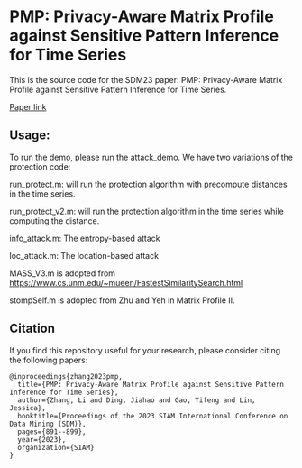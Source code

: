 # PMP: Privacy-Aware Matrix Profile against Sensitive Pattern Inference for Time Series

This is the source code for the SDM23 paper: PMP: Privacy-Aware Matrix Profile against Sensitive Pattern Inference for Time Series. 

[Paper link](https://epubs.siam.org/doi/abs/10.1137/1.9781611977653.ch100)

## Usage: 

To run the demo, please run the attack_demo. We have two variations of the protection code:

run_protect.m: will run the protection algorithm with precompute distances in the time series.

run_protect_v2.m: will run the protection algorithm in the time series while computing the distance.

info_attack.m: The entropy-based attack

loc_attack.m: The location-based attack

MASS_V3.m is adopted from https://www.cs.unm.edu/~mueen/FastestSimilaritySearch.html

stompSelf.m is adopted from Zhu and Yeh in Matrix Profile II.


## Citation

If you find this repository useful for your research, please consider citing the following papers:
```
@inproceedings{zhang2023pmp,
  title={PMP: Privacy-Aware Matrix Profile against Sensitive Pattern Inference for Time Series},
  author={Zhang, Li and Ding, Jiahao and Gao, Yifeng and Lin, Jessica},
  booktitle={Proceedings of the 2023 SIAM International Conference on Data Mining (SDM)},
  pages={891--899},
  year={2023},
  organization={SIAM}
}
```

